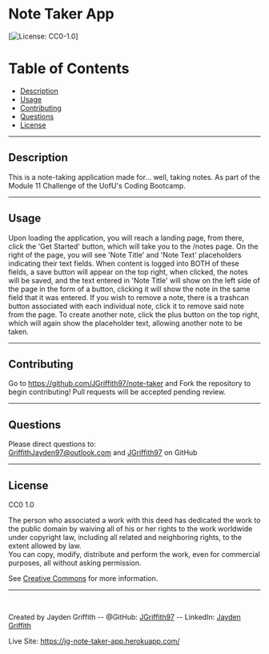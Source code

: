# Note Taker App

[![License: CC0-1.0](https://licensebuttons.net/l/zero/1.0/80x15.png)]

# Table of Contents

* [Description](#description)
* [Usage](#usage)
* [Contributing](#contributing)
* [Questions](#questions)
* [License](#license)
---
## Description

This is a note-taking application made for... well, taking notes. As part of the Module 11 Challenge of the UofU's Coding Bootcamp.

---
## Usage

Upon loading the application, you will reach a landing page, from there, click the 'Get Started' button, which will take you to the /notes page. On the right of the page, you will see 'Note Title' and 'Note Text' placeholders indicating their text fields. When content is logged into BOTH of these fields, a save button will appear on the top right, when clicked, the notes will be saved, and the text entered in 'Note Title' will show on the left side of the page in the form of a button, clicking it will show the note in the same field that it was entered. If you wish to remove a note, there is a trashcan button associated with each individual note, click it to remove said note from the page. To create another note, click the plus button on the top right, which will again show the placeholder text, allowing another note to be taken.

---
## Contributing

Go to https://github.com/JGriffith97/note-taker and Fork the repository to begin contributing! Pull requests will be accepted pending review.

---
## Questions

Please direct questions to:<br/>
[GriffithJayden97@outlook.com](mailto:GriffithJayden97@outlook.com) and [JGriffith97](https://github.com/JGriffith97) on GitHub

---

## License

CC0 1.0

The person who associated a work with this deed has dedicated the work to the
public domain by waiving all of his or her rights to the work worldwide under
copyright law, including all related and neighboring rights, to the extent allowed by law.<br/>
You can copy, modify, distribute and perform the work, even for commercial purposes, 
all without asking permission.<br/>

See [Creative Commons](http://creativecommons.org/publicdomain/zero/1.0/) for more information.

---
<br/>

Created by Jayden Griffith -- @GitHub: [JGriffith97](https://github.com/JGriffith97) -- LinkedIn: [Jayden Griffith](https://www.linkedin.com/in/jayden-griffith-a3b7b9217/)

Live Site: https://jg-note-taker-app.herokuapp.com/
